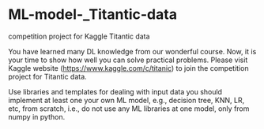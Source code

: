 # ML-model-_Titantic-data
competition project for Kaggle Titantic data

You have learned many DL knowledge from our wonderful course. Now, it is your time to 
show how well you can solve practical problems. Please visit Kaggle website 
(https://www.kaggle.com/c/titanic) to join the competition project for Titantic data. 

Use libraries and templates for dealing with input data you should implement at 
least one your own ML model, e.g., decision tree, KNN, LR, etc, from scratch, i.e., do not use any 
ML libraries at one model, only from numpy in python.

